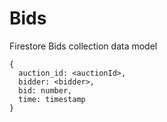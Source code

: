 # Bids
Firestore Bids collection data model

```
{
  auction_id: <auctionId>,
  bidder: <bidder>,
  bid: number,
  time: timestamp
}
```